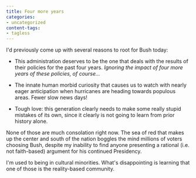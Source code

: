 ```yaml
---
title: Four more years
categories:
- uncategorized
content-tags:
- tagless
---
```


I'd previously come up with several reasons to root for Bush today:




  * This administration deserves to be the one that deals with the results of their policies for the past four years.  _Ignoring the impact of four more years of these policies, of course..._


  * The innate human morbid curiosity that causes us to watch with nearly eager anticipation when hurricanes are heading towards populous areas.  Fewer slow news days!


  * Tough love: this generation clearly needs to make some really stupid mistakes of its own, since it clearly is not going to learn from prior history alone.

None of those are much consolation right now.  The sea of red that makes up the center and south of the nation boggles the mind millions of voters choosing Bush, despite my inability to find anyone presenting a rational (i.e. not faith-based) argument for his continued Presidency.

I'm used to being in cultural minorities.  What's disappointing is learning that one of those is the reality-based community.
